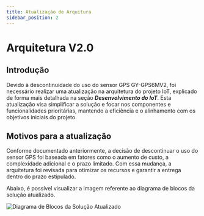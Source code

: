 ```yaml
---
title: Atualização de Arquitura
sidebar_position: 2
---
```


# Arquitetura V2.0

## Introdução
Devido à descontinuidade do uso do sensor GPS GY-GPS6MV2, foi necessário realizar uma atualização na arquitetura do projeto IoT, explicado de forma mais detalhada na seção ***Desenvolvimento do IoT***. Esta atualização visa simplificar a solução e focar nos componentes e funcionalidades prioritárias, mantendo a eficiência e o alinhamento com os objetivos iniciais do projeto.

## Motivos para a atualização
Conforme documentado anteriormente, a decisão de descontinuar o uso do sensor GPS foi baseada em fatores como o aumento de custo, a complexidade adicional e o prazo limitado. Com essa mudança, a arquitetura foi revisada para otimizar os recursos e garantir a entrega dentro do prazo estipulado.

Abaixo, é possível visualizar a imagem referente ao diagrama de blocos da solução atualizado.

![Diagrama de Blocos da Solução Atualizado](/img/arquitetura2_g2.drawio.png)